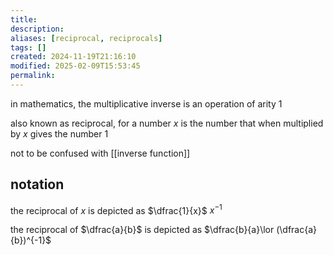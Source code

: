 ```yaml
---
title: 
description: 
aliases: [reciprocal, reciprocals]
tags: []
created: 2024-11-19T21:16:10
modified: 2025-02-09T15:53:45
permalink:
---
```


in mathematics, the multiplicative inverse is an operation of arity 1 

also known as reciprocal, for a number $x$ is the number that when multiplied by $x$ gives the number $1$

not to be confused with [[inverse function]]

## notation

the reciprocal of $x$ is depicted as $\dfrac{1}{x}$
$x^{-1}$

the reciprocal of $\dfrac{a}{b}$ is depicted as $\dfrac{b}{a}\lor (\dfrac{a}{b})^{-1}$
